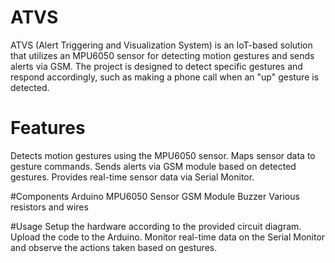 # ATVS
ATVS (Alert Triggering and Visualization System) is an IoT-based solution that utilizes an MPU6050 sensor for detecting motion gestures and sends alerts via GSM. The project is designed to detect specific gestures and respond accordingly, such as making a phone call when an "up" gesture is detected.

# Features
Detects motion gestures using the MPU6050 sensor.
Maps sensor data to gesture commands.
Sends alerts via GSM module based on detected gestures.
Provides real-time sensor data via Serial Monitor.

#Components
Arduino
MPU6050 Sensor
GSM Module
Buzzer
Various resistors and wires

#Usage
Setup the hardware according to the provided circuit diagram.
Upload the code to the Arduino.
Monitor real-time data on the Serial Monitor and observe the actions taken based on gestures.
